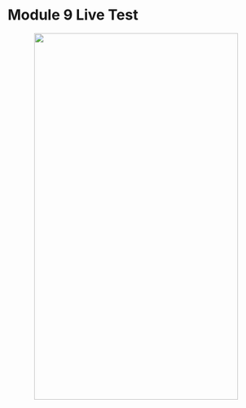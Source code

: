 # Module 9 Live Test

<p align="center">
  <img src="https://github.com/HasibuliT/Module9_live_Test/assets/66546794/aea2b439-72d8-4fd4-9efd-9277b51718ae" width="400" height="720"/>
</p>
